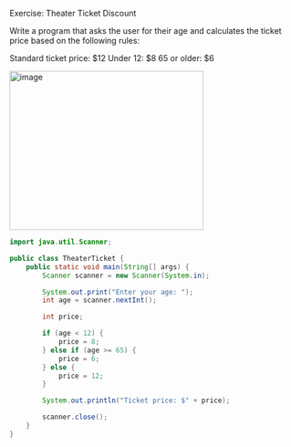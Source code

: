 Exercise: Theater Ticket Discount

Write a program that asks the user for their age and calculates the ticket price based on the following rules:

Standard ticket price: $12
Under 12: $8 
65 or older: $6 

<img width="340" height="279" alt="image" src="https://github.com/user-attachments/assets/9347e347-0382-4c62-a168-134e7641138f" />



```Java
import java.util.Scanner;

public class TheaterTicket {
    public static void main(String[] args) {
        Scanner scanner = new Scanner(System.in);

        System.out.print("Enter your age: ");
        int age = scanner.nextInt();

        int price;

        if (age < 12) {
            price = 8;
        } else if (age >= 65) {
            price = 6;
        } else {
            price = 12;
        }

        System.out.println("Ticket price: $" + price);

        scanner.close();
    }
}
```
